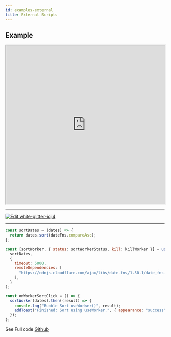 ```yaml
---
id: examples-external
title: External Scripts
---
```


## Example

<iframe
  width="100%"
  height="500px"
  src="https://codesandbox.io/embed/white-glitter-icji4?fontsize=14&hidenavigation=1&theme=dark">
</iframe>

---

[![Edit white-glitter-icji4](https://codesandbox.io/static/img/play-codesandbox.svg)](https://codesandbox.io/s/white-glitter-icji4?fontsize=14&hidenavigation=1&theme=dark)

---

```javascript
const sortDates = (dates) => {
  return dates.sort(dateFns.compareAsc);
};

const [sortWorker, { status: sortWorkerStatus, kill: killWorker }] = useWorker(
  sortDates,
  {
    timeout: 5000,
    remoteDependencies: [
      "https://cdnjs.cloudflare.com/ajax/libs/date-fns/1.30.1/date_fns.js",
    ],
  }
);

const onWorkerSortClick = () => {
  sortWorker(dates).then((result) => {
    console.log("Bubble Sort useWorker()", result);
    addToast("Finished: Sort using useWorker.", { appearance: "success" });
  });
};
```

See Full code [Github](https://github.com/alewin/useWorker/tree/develop/example/src/pages/ExternalScripts)
